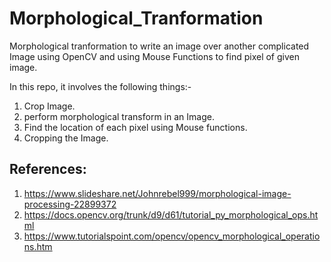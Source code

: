 # Morphological_Tranformation

Morphological tranformation to write an image over another complicated Image using OpenCV
and using Mouse Functions to find pixel of given image.

In this repo, it involves the following things:-

1. Crop Image.  
2. perform morphological transform in an Image.  
3. Find the location of each pixel using Mouse functions.  
4. Cropping the Image.  

## References:    

1. https://www.slideshare.net/Johnrebel999/morphological-image-processing-22899372    
2. https://docs.opencv.org/trunk/d9/d61/tutorial_py_morphological_ops.html    
3. https://www.tutorialspoint.com/opencv/opencv_morphological_operations.htm    
